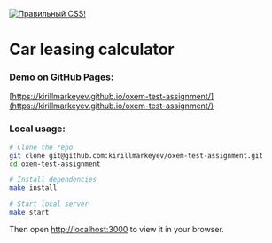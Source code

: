 [![Правильный CSS!](https://jigsaw.w3.org/css-validator/images/vcss-blue)](https://jigsaw.w3.org/css-validator/check/referer)


# Car leasing calculator
### Demo on GitHub Pages:
[https://kirillmarkeyev.github.io/oxem-test-assignment/](https://kirillmarkeyev.github.io/oxem-test-assignment/)

### Local usage:
```bash
# Clone the repo
git clone git@github.com:kirillmarkeyev/oxem-test-assignment.git
cd oxem-test-assignment

# Install dependencies
make install

# Start local server
make start
```
Then open [http://localhost:3000](http://localhost:3000) to view it in your browser.
